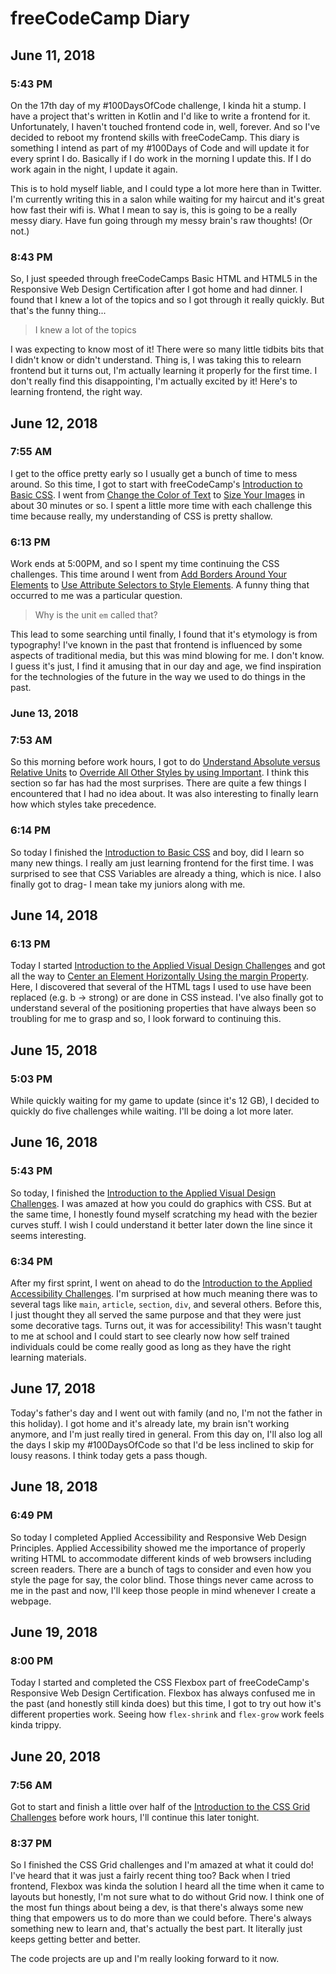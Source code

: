 # freeCodeCamp Diary

## June 11, 2018

### 5:43 PM
On the 17th day of my #100DaysOfCode challenge, I kinda hit a stump. I have a project that's written in Kotlin and I'd like to write a frontend for it. Unfortunately, I haven't touched frontend code in, well, forever. And so I've decided to reboot my frontend skills with freeCodeCamp. This diary is something I intend as part of my #100Days of Code and will update it for every sprint I do. Basically if I do work in the morning I update this. If I do work again in the night, I update it again.

This is to hold myself liable, and I could type a lot more here than in Twitter. I'm currently writing this in a salon while waiting for my haircut and it's great how fast their wifi is. What I mean to say is, this is going to be a really messy diary. Have fun going through my messy brain's raw thoughts! (Or not.)

### 8:43 PM

So, I just speeded through freeCodeCamps Basic HTML and HTML5 in the Responsive Web Design Certification after I got home and had dinner. I found that I knew a lot of the topics and so I got through it really quickly. But that's the funny thing...

> I knew a lot of the topics

I was expecting to know most of it! There were so many little tidbits bits that I didn't know or didn't understand. Thing is, I was taking this to relearn frontend but it turns out, I'm actually learning it properly for the first time. I don't really find this disappointing, I'm actually excited by it! Here's to learning frontend, the right way.

## June 12, 2018

### 7:55 AM

I get to the office pretty early so I usually get a bunch of time to mess around. So this time, I got to start with freeCodeCamp's [Introduction to Basic CSS](https://learn.freecodecamp.org/responsive-web-design/basic-css). I went from [Change the Color of Text](https://learn.freecodecamp.org/responsive-web-design/basic-css/change-the-color-of-text) to [Size Your Images](https://learn.freecodecamp.org/responsive-web-design/basic-css/size-your-images) in about 30 minutes or so. I spent a little more time with each challenge this time because really, my understanding of CSS is pretty shallow.

### 6:13 PM

Work ends at 5:00PM, and so I spent my time continuing the CSS challenges. This time around I went from [Add Borders Around Your Elements](https://learn.freecodecamp.org/responsive-web-design/basic-css/add-borders-around-your-elements) to [Use Attribute Selectors to Style Elements](https://learn.freecodecamp.org/responsive-web-design/basic-css/use-attribute-selectors-to-style-elements). A funny thing that occurred to me was a particular question.

> Why is the unit `em` called that?

This lead to some searching until finally, I found that it's etymology is from typography! I've known in the past that frontend is influenced by some aspects of traditional media, but this was mind blowing for me. I don't know. I guess it's just, I find it amusing that in our day and age, we find inspiration for the technologies of the future in the way we used to do things in the past.

### June 13, 2018

### 7:53 AM

So this morning before work hours, I got to do [Understand Absolute versus Relative Units](https://learn.freecodecamp.org/responsive-web-design/basic-css/understand-absolute-versus-relative-units) to [Override All Other Styles by using Important](https://learn.freecodecamp.org/responsive-web-design/basic-css/override-all-other-styles-by-using-important). I think this section so far has had the most surprises. There are quite a few things I encountered that I had no idea about. It was also interesting to finally learn how which styles take precedence.

### 6:14 PM

So today I finished the [Introduction to Basic CSS](https://learn.freecodecamp.org/responsive-web-design/basic-css) and boy, did I learn so many new things. I really am just learning frontend for the first time. I was surprised to see that CSS Variables are already a thing, which is nice. I also finally got to drag- I mean take my juniors along with me.

## June 14, 2018

### 6:13 PM

Today I started [Introduction to the Applied Visual Design Challenges](https://learn.freecodecamp.org/responsive-web-design/applied-visual-design) and got all the way to [Center an Element Horizontally Using the margin Property](https://learn.freecodecamp.org/responsive-web-design/applied-visual-design/center-an-element-horizontally-using-the-margin-property). Here, I discovered that several of the HTML tags I used to use have been replaced (e.g. b -> strong) or are done in CSS instead. I've also finally got to understand several of the positioning properties that have always been so troubling for me to grasp and so, I look forward to continuing this.

## June 15, 2018

### 5:03 PM

While quickly waiting for my game to update (since it's 12 GB), I decided to quickly do five challenges while waiting. I'll be doing a lot more later.

## June 16, 2018

### 5:43 PM

So today, I finished the [Introduction to the Applied Visual Design Challenges](https://learn.freecodecamp.org/responsive-web-design/applied-visual-design). I was amazed at how you could do graphics with CSS. But at the same time, I honestly found myself scratching my head with the bezier curves stuff. I wish I could understand it better later down the line since it seems interesting.

### 6:34 PM

After my first sprint, I went on ahead to do the [Introduction to the Applied Accessibility Challenges](https://learn.freecodecamp.org/responsive-web-design/applied-accessibility). I'm surprised at how much meaning there was to several tags like `main`, `article`, `section`, `div`, and several others. Before this, I just thought they all served the same purpose and that they were just some decorative tags. Turns out, it was for accessibility! This wasn't taught to me at school and I could start to see clearly now how self trained individuals could be come really good as long as they have the right learning materials.

## June 17, 2018

Today's father's day and I went out with family (and no, I'm not the father in this holiday). I got home and it's already late, my brain isn't working anymore, and I'm just really tired in general. From this day on, I'll also log all the days I skip my #100DaysOfCode so that I'd be less inclined to skip for lousy reasons. I think today gets a pass though.

## June 18, 2018

### 6:49 PM

So today I completed Applied Accessibility and Responsive Web Design Principles. Applied Accessibility showed me the importance of properly writing HTML to accommodate different kinds of web browsers including screen readers. There are a bunch of tags to consider and even how you style the page for say, the color blind. Those things never came across to me in the past and now, I'll keep those people in mind whenever I create a webpage.

## June 19, 2018

### 8:00 PM

Today I started and completed the CSS Flexbox part of freeCodeCamp's  Responsive Web Design Certification. Flexbox has always confused me in the past (and honestly still kinda does) but this time, I got to try out how it's different properties work. Seeing how `flex-shrink` and `flex-grow` work feels kinda trippy.

## June 20, 2018

### 7:56 AM

Got to start and finish a little over half of the [Introduction to the CSS Grid Challenges](https://learn.freecodecamp.org/responsive-web-design/css-grid) before work hours, I'll continue this later tonight.

### 8:37 PM

So I finished the CSS Grid challenges and I'm amazed at what it could do! I've heard that it was just a fairly recent thing too? Back when I tried frontend, Flexbox was kinda the solution I heard all the time when it came to layouts but honestly, I'm not sure what to do without Grid now. I think one of the most fun things about being a dev, is that there's always some new thing that empowers us to do more than we could before. There's always something new to learn and, that's actually the best part. It literally just keeps getting better and better.

The code projects are up and I'm really looking forward to it now.
